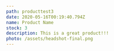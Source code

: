 ```yaml
---
path: producttest3
date: 2020-05-16T00:19:40.794Z
name: Product Name
stock: 3
description: This is a great product!!!
photo: /assets/headshot-final.png
---
```


